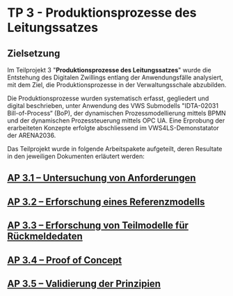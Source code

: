 # TP 3 - Produktionsprozesse des Leitungssatzes
## Zielsetzung
Im Teilprojekt 3 "**Produktionsprozesse des Leitungssatzes**" wurde die Entstehung des Digitalen Zwillings entlang der Anwendungsfälle analysiert, mit dem Ziel, die Produktionsprozesse in der Verwaltungsschale abzubilden.

Die Produktionsprozesse wurden systematisch erfasst, gegliedert und digital beschrieben, unter Anwendung des VWS Submodells "IDTA-02031 Bill-of-Process“ (BoP), der dynamischen Prozessmodellierung mittels BPMN und der dynamischen Prozessteuerung mittels OPC UA. Eine Erprobung der erarbeiteten Konzepte erfolgte abschliessend im VWS4LS-Demonstatator der ARENA2036.

Das Teilprojekt wurde in folgende Arbeitspakete aufgeteilt, deren Resultate in den jeweiligen Dokumenten erläutert werden:

## [AP 3.1 – Untersuchung von Anforderungen](AP3.1.md)

## [AP 3.2 – Erforschung eines Referenzmodells](AP3.2.md)

## [AP 3.3 – Erforschung von Teilmodelle für Rückmeldedaten](AP3.3.md)

## [AP 3.4 – Proof of Concept](AP3.4/README.md)

## [AP 3.5 – Validierung der Prinzipien](AP3.5/README.md)
